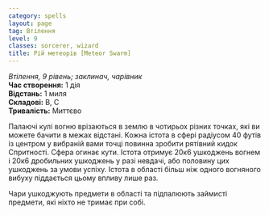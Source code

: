 ```yaml
---
category: spells
layout: page
tag: Втілення
level: 9
classes: sorcerer, wizard
title: Рій метеорів [Meteor Swarm]
---
```


_Втілення, 9 рівень; заклинач, чарівник_    
**Час створення:** 1 дія    
**Відстань:** 1 миля    
**Складові:** В, С    
**Тривалість:** Миттєво    

Палаючі кулі вогню врізаються в землю в чотирьох різних точках, які ви можете бачити в межах відстані. Кожна істота в сфері радіусом 40 футів із центром у вибраній вами точці повинна зробити рятівний кидок Спритності. Сфера огинає кути. Істота отримує 20к6 ушкоджень вогнем і 20к6 дробильних ушкоджень у разі невдачі, або половину цих ушкоджень за умови успіху. Істота в області більш ніж одного вогняного вибуху піддається цьому впливу лише раз.    

Чари ушкоджують предмети в області та підпалюють займисті предмети, які ніхто не тримає при собі. 

